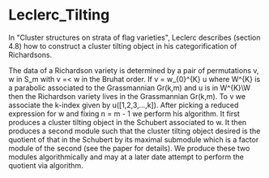 # Leclerc_Tilting

In "Cluster structures on strata of flag varieties", Leclerc describes (section 4.8) how to construct a cluster tilting object in his categorification of Richardsons. 

The data of a Richardson variety is determined by a pair of permutations v, w in S_m with v =< w in the Bruhat order. If v = w_{0}^{K} u where W^{K} is a parabolic associated to the Grassmannian Gr(k,m) 
and u is in W^{K}\W then the Richardson variety lives in the Grassmannian Gr(k,m). To v we associate the k-index given by u([1,2,3,...,k]). After picking a reduced expression for w and fixing n = m - 1 we perform his algorithm. 
It first produces a cluster tilting object in the Schubert associated to w. It then produces a second module such that the cluster tilting object desired is the quotient of that in the Schubert by its maximal submodule which is a factor module of the second (see the paper for details). We produce these two modules algorithmically and may at a later date attempt to perform the quotient via algorithm. 
